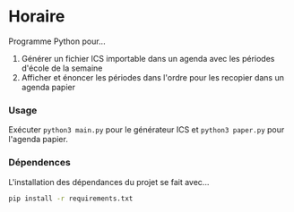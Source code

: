 # Horaire
Programme Python pour...

1. Générer un fichier ICS importable dans un agenda avec les périodes d'école de la semaine
2. Afficher et énoncer les périodes dans l'ordre pour les recopier dans un agenda papier

### Usage
Exécuter ``python3 main.py`` pour le générateur ICS et ``python3 paper.py`` pour l'agenda papier.

### Dépendences
L'installation des dépendances du projet se fait avec...
```bash
pip install -r requirements.txt
```
